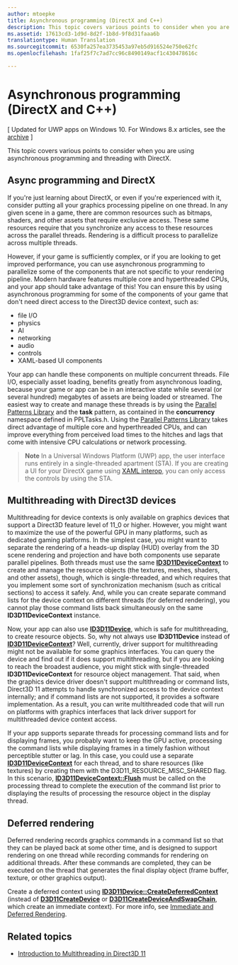 ```yaml
---
author: mtoepke
title: Asynchronous programming (DirectX and C++)
description: This topic covers various points to consider when you are using asynchronous programming and threading with DirectX.
ms.assetid: 17613cd3-1d9d-8d2f-1b8d-9f8d31faaa6b
translationtype: Human Translation
ms.sourcegitcommit: 6530fa257ea3735453a97eb5d916524e750e62fc
ms.openlocfilehash: 1faf25f7c7ad7cc96c8490149acf1c430478616c

---
```


# Asynchronous programming (DirectX and C++)


\[ Updated for UWP apps on Windows 10. For Windows 8.x articles, see the [archive](http://go.microsoft.com/fwlink/p/?linkid=619132) \]

This topic covers various points to consider when you are using asynchronous programming and threading with DirectX.

## Async programming and DirectX


If you're just learning about DirectX, or even if you're experienced with it, consider putting all your graphics processing pipeline on one thread. In any given scene in a game, there are common resources such as bitmaps, shaders, and other assets that require exclusive access. These same resources require that you synchronize any access to these resources across the parallel threads. Rendering is a difficult process to parallelize across multiple threads.

However, if your game is sufficiently complex, or if you are looking to get improved performance, you can use asynchronous programming to parallelize some of the components that are not specific to your rendering pipeline. Modern hardware features multiple core and hyperthreaded CPUs, and your app should take advantage of this! You can ensure this by using asynchronous programming for some of the components of your game that don't need direct access to the Direct3D device context, such as:

-   file I/O
-   physics
-   AI
-   networking
-   audio
-   controls
-   XAML-based UI components

Your app can handle these components on multiple concurrent threads. File I/O, especially asset loading, benefits greatly from asynchronous loading, because your game or app can be in an interactive state while several (or several hundred) megabytes of assets are being loaded or streamed. The easiest way to create and manage these threads is by using the [Parallel Patterns Library](https://msdn.microsoft.com/library/dd492418.aspx) and the **task** pattern, as contained in the **concurrency** namespace defined in PPLTasks.h. Using the [Parallel Patterns Library](https://msdn.microsoft.com/library/dd492418.aspx) takes direct advantage of multiple core and hyperthreaded CPUs, and can improve everything from perceived load times to the hitches and lags that come with intensive CPU calculations or network processing.

> **Note**   In a Universal Windows Platform (UWP) app, the user interface runs entirely in a single-threaded apartment (STA). If you are creating a UI for your DirectX game using [XAML interop](directx-and-xaml-interop.md), you can only access the controls by using the STA.

 

## Multithreading with Direct3D devices


Multithreading for device contexts is only available on graphics devices that support a Direct3D feature level of 11\_0 or higher. However, you might want to maximize the use of the powerful GPU in many platforms, such as dedicated gaming platforms. In the simplest case, you might want to separate the rendering of a heads-up display (HUD) overlay from the 3D scene rendering and projection and have both components use separate parallel pipelines. Both threads must use the same [**ID3D11DeviceContext**](https://msdn.microsoft.com/library/windows/desktop/ff476385) to create and manage the resource objects (the textures, meshes, shaders, and other assets), though, which is single-threaded, and which requires that you implement some sort of synchronization mechanism (such as critical sections) to access it safely. And, while you can create separate command lists for the device context on different threads (for deferred rendering), you cannot play those command lists back simultaneously on the same **ID3D11DeviceContext** instance.

Now, your app can also use [**ID3D11Device**](https://msdn.microsoft.com/library/windows/desktop/ff476379), which is safe for multithreading, to create resource objects. So, why not always use **ID3D11Device** instead of [**ID3D11DeviceContext**](https://msdn.microsoft.com/library/windows/desktop/ff476385)? Well, currently, driver support for multithreading might not be available for some graphics interfaces. You can query the device and find out if it does support multithreading, but if you are looking to reach the broadest audience, you might stick with single-threaded **ID3D11DeviceContext** for resource object management. That said, when the graphics device driver doesn't support multithreading or command lists, Direct3D 11 attempts to handle synchronized access to the device context internally; and if command lists are not supported, it provides a software implementation. As a result, you can write multithreaded code that will run on platforms with graphics interfaces that lack driver support for multithreaded device context access.

If your app supports separate threads for processing command lists and for displaying frames, you probably want to keep the GPU active, processing the command lists while displaying frames in a timely fashion without perceptible stutter or lag. In this case, you could use a separate [**ID3D11DeviceContext**](https://msdn.microsoft.com/library/windows/desktop/ff476385) for each thread, and to share resources (like textures) by creating them with the D3D11\_RESOURCE\_MISC\_SHARED flag. In this scenario, [**ID3D11DeviceContext::Flush**](https://msdn.microsoft.com/library/windows/desktop/ff476425) must be called on the processing thread to complete the execution of the command list prior to displaying the results of processing the resource object in the display thread.

## Deferred rendering


Deferred rendering records graphics commands in a command list so that they can be played back at some other time, and is designed to support rendering on one thread while recording commands for rendering on additional threads. After these commands are completed, they can be executed on the thread that generates the final display object (frame buffer, texture, or other graphics output).

Create a deferred context using [**ID3D11Device::CreateDeferredContext**](https://msdn.microsoft.com/library/windows/desktop/ff476505) (instead of [**D3D11CreateDevice**](https://msdn.microsoft.com/library/windows/desktop/ff476082) or [**D3D11CreateDeviceAndSwapChain**](https://msdn.microsoft.com/library/windows/desktop/ff476083), which create an immediate context). For more info, see [Immediate and Deferred Rendering](https://msdn.microsoft.com/library/windows/desktop/ff476892).

## Related topics


* [Introduction to Multithreading in Direct3D 11](https://msdn.microsoft.com/library/windows/desktop/ff476891)

 

 







<!--HONumber=Aug16_HO3-->


